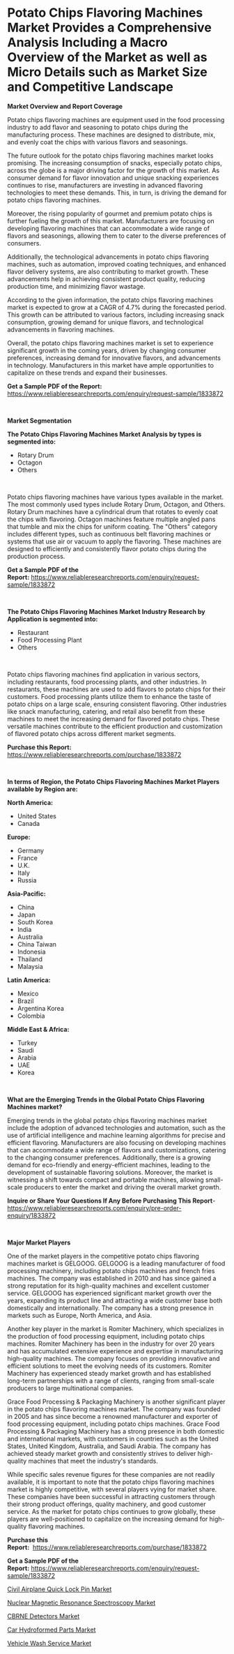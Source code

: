 <p><h1>Potato Chips Flavoring Machines Market Provides a Comprehensive Analysis Including a Macro Overview of the Market as well as Micro Details such as Market Size and Competitive Landscape</h1></p><p><strong>Market Overview and Report Coverage</strong></p>
<p><p>Potato chips flavoring machines are equipment used in the food processing industry to add flavor and seasoning to potato chips during the manufacturing process. These machines are designed to distribute, mix, and evenly coat the chips with various flavors and seasonings.</p><p>The future outlook for the potato chips flavoring machines market looks promising. The increasing consumption of snacks, especially potato chips, across the globe is a major driving factor for the growth of this market. As consumer demand for flavor innovation and unique snacking experiences continues to rise, manufacturers are investing in advanced flavoring technologies to meet these demands. This, in turn, is driving the demand for potato chips flavoring machines.</p><p>Moreover, the rising popularity of gourmet and premium potato chips is further fueling the growth of this market. Manufacturers are focusing on developing flavoring machines that can accommodate a wide range of flavors and seasonings, allowing them to cater to the diverse preferences of consumers.</p><p>Additionally, the technological advancements in potato chips flavoring machines, such as automation, improved coating techniques, and enhanced flavor delivery systems, are also contributing to market growth. These advancements help in achieving consistent product quality, reducing production time, and minimizing flavor wastage.</p><p>According to the given information, the potato chips flavoring machines market is expected to grow at a CAGR of 4.7% during the forecasted period. This growth can be attributed to various factors, including increasing snack consumption, growing demand for unique flavors, and technological advancements in flavoring machines.</p><p>Overall, the potato chips flavoring machines market is set to experience significant growth in the coming years, driven by changing consumer preferences, increasing demand for innovative flavors, and advancements in technology. Manufacturers in this market have ample opportunities to capitalize on these trends and expand their businesses.</p></p>
<p><strong>Get a Sample PDF of the Report:</strong> <a href="https://www.reliableresearchreports.com/enquiry/request-sample/1833872">https://www.reliableresearchreports.com/enquiry/request-sample/1833872</a></p>
<p>&nbsp;</p>
<p><strong>Market Segmentation</strong></p>
<p><strong>The Potato Chips Flavoring Machines Market Analysis by types is segmented into:</strong></p>
<p><ul><li>Rotary Drum</li><li>Octagon</li><li>Others</li></ul></p>
<p>&nbsp;</p>
<p><p>Potato chips flavoring machines have various types available in the market. The most commonly used types include Rotary Drum, Octagon, and Others. Rotary Drum machines have a cylindrical drum that rotates to evenly coat the chips with flavoring. Octagon machines feature multiple angled pans that tumble and mix the chips for uniform coating. The "Others" category includes different types, such as continuous belt flavoring machines or systems that use air or vacuum to apply the flavoring. These machines are designed to efficiently and consistently flavor potato chips during the production process.</p></p>
<p><strong>Get a Sample PDF of the Report:</strong>&nbsp;<a href="https://www.reliableresearchreports.com/enquiry/request-sample/1833872">https://www.reliableresearchreports.com/enquiry/request-sample/1833872</a></p>
<p>&nbsp;</p>
<p><strong>The Potato Chips Flavoring Machines Market Industry Research by Application is segmented into:</strong></p>
<p><ul><li>Restaurant</li><li>Food Processing Plant</li><li>Others</li></ul></p>
<p>&nbsp;</p>
<p><p>Potato chips flavoring machines find application in various sectors, including restaurants, food processing plants, and other industries. In restaurants, these machines are used to add flavors to potato chips for their customers. Food processing plants utilize them to enhance the taste of potato chips on a large scale, ensuring consistent flavoring. Other industries like snack manufacturing, catering, and retail also benefit from these machines to meet the increasing demand for flavored potato chips. These versatile machines contribute to the efficient production and customization of flavored potato chips across different market segments.</p></p>
<p><strong>Purchase this Report:</strong>&nbsp; <a href="https://www.reliableresearchreports.com/purchase/1833872">https://www.reliableresearchreports.com/purchase/1833872</a></p>
<p>&nbsp;</p>
<p><strong>In terms of Region, the Potato Chips Flavoring Machines Market Players available by Region are:</strong></p>
<p>
    <p> <strong> North America: </strong>
        <ul>
            <li>United States</li>
            <li>Canada</li>
        </ul>
        </p> 
    <p> <strong> Europe: </strong>
        <ul>
            <li>Germany</li>
            <li>France</li>
            <li>U.K.</li>
            <li>Italy</li>
            <li>Russia</li>
        </ul>
        </p> 
    <p> <strong> Asia-Pacific: </strong>
        <ul>
            <li>China</li>
            <li>Japan</li>
            <li>South Korea</li>
            <li>India</li>
            <li>Australia</li>
            <li>China Taiwan</li>
            <li>Indonesia</li>
            <li>Thailand</li>
            <li>Malaysia</li>
        </ul>
        </p> 
    <p> <strong> Latin America: </strong>
        <ul>
            <li>Mexico</li>
            <li>Brazil</li>
            <li>Argentina Korea</li>
            <li>Colombia</li>
        </ul>
        </p> 
    <p> <strong> Middle East & Africa: </strong>
        <ul>
            <li>Turkey</li>
            <li>Saudi</li>
            <li>Arabia</li>
            <li>UAE</li>
            <li>Korea</li>
        </ul>
    </p>
    </p>
<p>&nbsp;</p>
<p><strong>What are the Emerging Trends in the Global Potato Chips Flavoring Machines market?</strong></p>
<p><p>Emerging trends in the global potato chips flavoring machines market include the adoption of advanced technologies and automation, such as the use of artificial intelligence and machine learning algorithms for precise and efficient flavoring. Manufacturers are also focusing on developing machines that can accommodate a wide range of flavors and customizations, catering to the changing consumer preferences. Additionally, there is a growing demand for eco-friendly and energy-efficient machines, leading to the development of sustainable flavoring solutions. Moreover, the market is witnessing a shift towards compact and portable machines, allowing small-scale producers to enter the market and driving the overall market growth.</p></p>
<p><strong>Inquire or Share Your Questions If Any Before Purchasing This Report</strong>- <a href="https://www.reliableresearchreports.com/enquiry/pre-order-enquiry/1833872">https://www.reliableresearchreports.com/enquiry/pre-order-enquiry/1833872</a></p>
<p>&nbsp;</p>
<p><strong>Major Market Players</strong></p>
<p><p>One of the market players in the competitive potato chips flavoring machines market is GELGOOG. GELGOOG is a leading manufacturer of food processing machinery, including potato chips machines and french fries machines. The company was established in 2010 and has since gained a strong reputation for its high-quality machines and excellent customer service. GELGOOG has experienced significant market growth over the years, expanding its product line and attracting a wide customer base both domestically and internationally. The company has a strong presence in markets such as Europe, North America, and Asia.</p><p>Another key player in the market is Romiter Machinery, which specializes in the production of food processing equipment, including potato chips machines. Romiter Machinery has been in the industry for over 20 years and has accumulated extensive experience and expertise in manufacturing high-quality machines. The company focuses on providing innovative and efficient solutions to meet the evolving needs of its customers. Romiter Machinery has experienced steady market growth and has established long-term partnerships with a range of clients, ranging from small-scale producers to large multinational companies.</p><p>Grace Food Processing & Packaging Machinery is another significant player in the potato chips flavoring machines market. The company was founded in 2005 and has since become a renowned manufacturer and exporter of food processing equipment, including potato chips machines. Grace Food Processing & Packaging Machinery has a strong presence in both domestic and international markets, with customers in countries such as the United States, United Kingdom, Australia, and Saudi Arabia. The company has achieved steady market growth and consistently strives to deliver high-quality machines that meet the industry's standards.</p><p>While specific sales revenue figures for these companies are not readily available, it is important to note that the potato chips flavoring machines market is highly competitive, with several players vying for market share. These companies have been successful in attracting customers through their strong product offerings, quality machinery, and good customer service. As the market for potato chips continues to grow globally, these players are well-positioned to capitalize on the increasing demand for high-quality flavoring machines.</p></p>
<p><strong>Purchase this Report:</strong>&nbsp;&nbsp;<a href="https://www.reliableresearchreports.com/purchase/1833872">https://www.reliableresearchreports.com/purchase/1833872</a></p>
<p></p>
<p><strong>Get a Sample PDF of the Report:</strong>&nbsp;<a href="https://www.reliableresearchreports.com/enquiry/request-sample/1833872">https://www.reliableresearchreports.com/enquiry/request-sample/1833872</a></p>
<p><p><a href="https://www.linkedin.com/pulse/civil-airplane-quick-lock-pin-market-research-report-provides/">Civil Airplane Quick Lock Pin Market</a></p><p><a href="https://medium.com/@smithazim89098/nuclear-magnetic-resonance-spectroscopy-market-competitive-analysis-market-trends-and-forecast-to-4de440dc7fab">Nuclear Magnetic Resonance Spectroscopy Market</a></p><p><a href="https://medium.com/@noewwade60/cbrne-detectors-market-share-evolution-and-market-growth-trends-2023-2030-4abc0d1871d0">CBRNE Detectors Market</a></p><p><a href="https://www.linkedin.com/pulse/decoding-car-hydroformed-parts-market-deep-dive-latest/">Car Hydroformed Parts Market</a></p><p><a href="https://www.linkedin.com/pulse/vehicle-wash-service-market-research-report-unlocks-analysis/">Vehicle Wash Service Market</a></p></p>